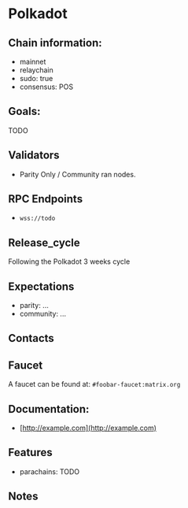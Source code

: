 # Polkadot

## Chain information:

- mainnet
- relaychain
- sudo: true
- consensus: POS

## Goals:

TODO

## Validators

- Parity Only / Community ran nodes.

## RPC Endpoints

- `wss://todo`

## Release_cycle

Following the Polkadot 3 weeks cycle

## Expectations

- parity: ...
- community: ...


## Contacts



## Faucet

A faucet can be found at: `#foobar-faucet:matrix.org`


## Documentation:

- [http://example.com](http://example.com)


## Features

- parachains: TODO


## Notes


